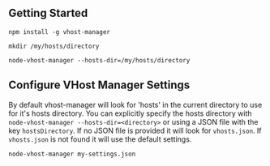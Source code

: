 ## Getting Started

```
npm install -g vhost-manager

mkdir /my/hosts/directory

node-vhost-manager --hosts-dir=/my/hosts/directory
```

## Configure VHost Manager Settings

By default vhost-manager will look for 'hosts' in the current directory to use for it's hosts directory. You can explicitly specify the hosts directory with `node-vhost-manager --hosts-dir=<directory>` or using a JSON file with the key `hostsDirectory`. If no JSON file is provided it will look for `vhosts.json`. If `vhosts.json` is not found it will use the default settings.

```
node-vhost-manager my-settings.json
``` 
